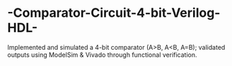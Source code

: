 # -Comparator-Circuit-4-bit-Verilog-HDL-
 Implemented and simulated a 4-bit comparator (A>B, A&lt;B, A=B); validated outputs using ModelSim &amp; Vivado  through functional verification.
